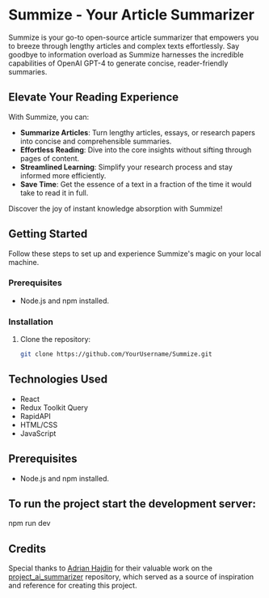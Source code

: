 # Summize - Your Article Summarizer

Summize is your go-to open-source article summarizer that empowers you to breeze through lengthy articles and complex texts effortlessly. Say goodbye to information overload as Summize harnesses the incredible capabilities of OpenAI GPT-4 to generate concise, reader-friendly summaries.

## Elevate Your Reading Experience

With Summize, you can:

- **Summarize Articles**: Turn lengthy articles, essays, or research papers into concise and comprehensible summaries.
- **Effortless Reading**: Dive into the core insights without sifting through pages of content.
- **Streamlined Learning**: Simplify your research process and stay informed more efficiently.
- **Save Time**: Get the essence of a text in a fraction of the time it would take to read it in full.

Discover the joy of instant knowledge absorption with Summize!

## Getting Started

Follow these steps to set up and experience Summize's magic on your local machine.

### Prerequisites

- Node.js and npm installed.

### Installation

1. Clone the repository:

   ```bash
   git clone https://github.com/YourUsername/Summize.git

## Technologies Used

- React
- Redux Toolkit Query
- RapidAPI
- HTML/CSS
- JavaScript
  
## Prerequisites

- Node.js and npm installed.

## To run the project start the development server:

npm run dev


## Credits

Special thanks to [Adrian Hajdin](https://github.com/adrianhajdin) for their valuable work on the [project_ai_summarizer](https://github.com/adrianhajdin/project_ai_summarizer) repository, which served as a source of inspiration and reference for creating this project.
